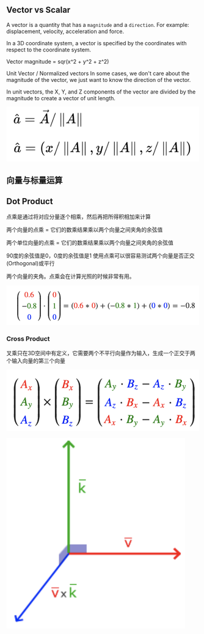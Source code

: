 
## Vector vs Scalar
A vector is a quantity that has a `magnitude` and a `direction`. 
For example: displacement, velocity, acceleration and force.

In a 3D coordinate system, a vector is specified by the coordinates with respect to the coordinate system.

Vector magnitude = sqr(x^2 + y^2 + z^2)

Unit Vector / Normalized vectors
In some cases, we don't care about the magnitude of the vector, we just want to know the
direction of the vector.

In unit vectors, the X, Y, and Z components of the vector are divided by the magnitude to
create a vector of unit length.

![](./_images/unit-vector.png)

## 向量与标量运算
## Dot Product
点乘是通过将对应分量逐个相乘，然后再把所得积相加来计算

两个向量的点乘 = 它们的数乘结果乘以两个向量之间夹角的余弦值

两个单位向量的点乘 = 它们的数乘结果乘以两个向量之间夹角的余弦值

90度的余弦值是0，0度的余弦值是1
使用点乘可以很容易测试两个向量是否正交(Orthogonal)或平行

两个向量的夹角。点乘会在计算光照的时候非常有用。

![](./_images/dot-product.png)


### Cross Product

叉乘只在3D空间中有定义，它需要两个不平行向量作为输入，生成一个正交于两个输入向量的第三个向量

![](./_images/cross-product.png)

![](./_images/cross-product2.png)
